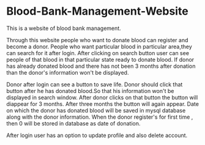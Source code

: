# Blood-Bank-Management-Website
This is a website of blood bank management.

Through this website people who want to donate blood can register and become a donor.
People who want particular blood in particular area,they can search for it after login.
After clicking on search button user can see people of that blood in that particular state ready to donate blood.
If donor has already donated blood and there has not been 3 months after donation than the donor's information won't be displayed.

Donor after login can see a button to save life.
Donor should click that button after he has donated blood.So that his information won't be displayed in search window.
After donor clicks on that button the button will diappear for 3 months.
After three months the button will again appear.
Date on which the donor has donated blood will be saved in mysql database along with the donor information.
When the donor register's for first time , then 0 will be stored in database as date of donation.

After login user has an option to update profile and also delete account.
